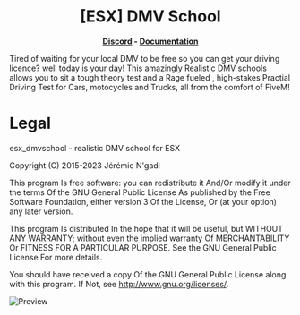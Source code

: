 <h1 align='center'>[ESX] DMV School</a></h1><p align='center'><b><a href='https://discord.esx-framework.org/'>Discord</a> - <a href='https://documentation.esx-framework.org/legacy/installation'>Documentation</a></b></h5>

Tired of waiting for your local DMV to be free so you can get your driving licence? well today is your day! This amazingly Realistic DMV schools allows you to sit a tough theory test and a Rage fueled , high-stakes Practial Driving Test for Cars, motocycles and Trucks, all from the comfort of FiveM!

# Legal

esx_dmvschool - realistic DMV school for ESX

Copyright (C) 2015-2023 Jérémie N'gadi

This program Is free software: you can redistribute it And/Or modify it under the terms Of the GNU General Public License As published by the Free Software Foundation, either version 3 Of the License, Or (at your option) any later version.

This program Is distributed In the hope that it will be useful, but WITHOUT ANY WARRANTY; without even the implied warranty Of MERCHANTABILITY Or FITNESS FOR A PARTICULAR PURPOSE. See the GNU General Public License For more details.

You should have received a copy Of the GNU General Public License along with this program. If Not, see <http://www.gnu.org/licenses/>.

![Preview](https://i.imgur.com/PYR5aYG.png)

